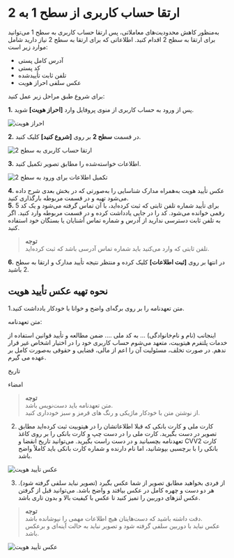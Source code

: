# ارتقا حساب کاربری از سطح 1 به 2
 به‌منظور کاهش محدودیت‌های معاملاتی، پس ارتقا حساب کاربری به سطح 1 می‌توانید برای ارتقا به سطح 2 اقدام کنید. اطلاعاتی که برای ارتقا به سطح 2 نیاز دارید شامل موارد زیر است:

- آدرس کامل پستی
- کد پستی
- تلفن ثابت تأییدشده
- عکس سلفی احراز هویت<br>

برای شروع طبق مراحل زیر عمل کنید:

**1.**  پس از ورود به حساب کاربری از منوی پروفایل وارد **[احراز هویت]** شوید.

![احراز هویت](./Images/authentication.jpg)

**2.**  در قسمت **سطح 2** بر روی **[شروع کنید]** کلیک کنید.      

![ارتقا حساب کاربری به سطح 2](./Images/start-level2.jpg)

**3.** اطلاعات خواسته‌شده را مطابق تصویر تکمیل کنید.

![تکمیل اطلاعات برای ورود به سطح 2](./Images/complete-level2-information.png)

**4.**   عکس تأیید هویت به‌همراه مدارک شناسایی را به‌صورتی که در بخش بعدی شرح داده می‌شود تهیه و در قسمت مربوطه بارگذاری کنید.<br>
**5.** برای تأیید شماره تلفن ثابتی که ثبت کرده‌اید، با آن تماس گرفته می‌شود و یک کد 5 رقمی خوانده می‌شود. کد را در جایی یادداشت کرده و در قسمت مربوطه وارد کنید. اگر به تلفن ثابت دسترسی ندارید از آدرس و شماره تماس آشنایان یا بستگان خود استفاده کنید.<br>
> **توجه**<br>  تلفن ثابتی که وارد می‌کنید باید شماره تماس آدرسی باشد که ثبت کرده‌اید.

**6.** در انتها بر روی **[ثبت اطلاعات]** کلیک کرده و منتظر نتیجه تأیید مدارک و ارتقا به سطح 2 باشید.
## نحوه تهیه عکس تأیید هویت
1.متن تعهدنامه را بر روی برگه‌ای واضح و خوانا با خودکار یادداشت کنید.

متن تعهدنامه:

اینجانب (نام و نام‌خانوادگی) ... به کد ملی .... ضمن مطالعه و تأیید قوانین استفاده از خدمات پلتفرم هیتوبیت، متعهد می‌شوم حساب کاربری خود را در اختیار اشخاص غیر قرار ندهم. در صورت تخلف، مسئولیت آن را اعم از مالی، قضایی و حقوقی به‌صورت کامل بر عهده می گیرم.

تاریخ

امضاء

>**توجه** <br>
متن تعهدنامه باید دست‌نویس باشد.<br>
 از نوشتن متن با خودکار ماژیکی و رنگ های قرمز و سبز خودداری کنید.

2. کارت ملی و کارت بانکی که قبلا اطلاعاتشان را در هیتوبیت ثبت کرده‌اید مطابق تصویر در دست بگیرید.
کارت ملی را در دست چپ و کارت بانکی را بر روی کاغذ تعهدنامه بچسبانید و در دست راست بگیرید. می‌توانید تاریخ انقضا و CVV2 کارت بانکی را با برچسبی بپوشانید، اما نام دارنده و شماره کارت بانکی باید کاملاً واضح باشد.

![عکس تأیید هویت](./Images/woman-authentication-pic.PNG)

3. از فردی بخواهید مطابق تصویر از شما عکس بگیرد (تصویر نباید سلفی گرفته شود). هر دو دست و چهره کامل در عکس بیافتد و واضح باشد. می‌توانید قبل از گرفتن عکس لنزهای دوربین را تمیز کنید تا عکس با کیفیت بالا و بدون تاری باشد. 

>**توجه**<br>
دقت داشته باشید که دست‌هایتان هیچ اطلاعات مهمی را نپوشانده باشد.<br>
عکس نباید با دوربین سلفی گرفته شود و تصویر نباید به حالت آینه‌ای و برعکس باشد.
 
 ![عکس تأیید هویت](./Images/man-authentication-pic.PNG)






